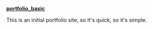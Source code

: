 [**portfolio_basic**](http://www.isntlee.com/)

This is an initial portfolio site, so it's quick, so it's simple. 

